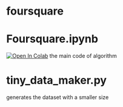 # foursquare

# Foursquare.ipynb
[![Open In Colab](https://colab.research.google.com/assets/colab-badge.svg)](https://colab.research.google.com/drive/1gzjLPYQdx4sPSAKBDJcuL7il8ilxuRXs#scrollTo=fNr0YFB_EQoj)
the main code of algorithm


# tiny_data_maker.py
generates the dataset with a smaller size
